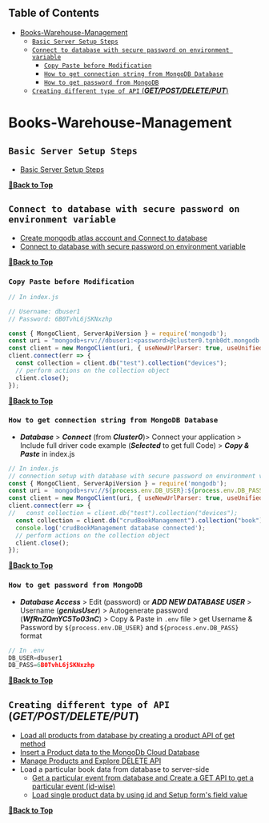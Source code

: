 ## Table of Contents

- [Books-Warehouse-Management](#books-warehouse-management)
  - [`Basic Server Setup Steps`](#basic-server-setup-steps)
  - [`Connect to database with secure password on environment variable`](#connect-to-database-with-secure-password-on-environment-variable)
    - [`Copy Paste before Modification`](#copy-paste-before-modification)
    - [`How to get connection string from MongoDB Database`](#how-to-get-connection-string-from-mongodb-database)
    - [`How to get password from MongoDB`](#how-to-get-password-from-mongodb)
  - [`Creating different type of API` (___GET/POST/DELETE/PUT___)](#creating-different-type-of-api-getpostdeleteput)

# Books-Warehouse-Management

## `Basic Server Setup Steps`

- [Basic Server Setup Steps](https://github.com/crescentpartha/projectsHero/blob/main/milestone-module/milestone11/module66.5-CRUD-Update-and-Product-Management/04crud-product-management.md#basic-server-setup-steps)

**[🔼Back to Top](#table-of-contents)**

## `Connect to database with secure password on environment variable`

- [Create mongodb atlas account and Connect to database](https://github.com/crescentpartha/projectsHero/blob/main/milestone-module/milestone11/module65-Mongodb-Database-integration-CRUD/00mongodb-database_integration-CRUD.md#652-create-mongodb-atlas-account-and-connect-to-database)
- [Connect to database with secure password on environment variable](https://github.com/crescentpartha/projectsHero/blob/main/milestone-module/milestone11/module66.5-CRUD-Update-and-Product-Management/04crud-product-management.md#connect-to-database-with-secure-password-on-environment-variable)

**[🔼Back to Top](#table-of-contents)**

### `Copy Paste before Modification`

``` JavaScript
// In index.js

// Username: dbuser1
// Password: 6B0TvhL6jSKNxzhp

const { MongoClient, ServerApiVersion } = require('mongodb');
const uri = "mongodb+srv://dbuser1:<password>@cluster0.tgnb0dt.mongodb.net/?retryWrites=true&w=majority";
const client = new MongoClient(uri, { useNewUrlParser: true, useUnifiedTopology: true, serverApi: ServerApiVersion.v1 });
client.connect(err => {
  const collection = client.db("test").collection("devices");
  // perform actions on the collection object
  client.close();
});
```

**[🔼Back to Top](#table-of-contents)**

### `How to get connection string from MongoDB Database`

- ___Database___ > ___Connect___ (from ___Cluster0___)> Connect your application > Include full driver code example (___Selected___ to get full Code) > ___Copy & Paste___ in index.js

``` JavaScript
// In index.js
// connection setup with database with secure password on environment variable
const { MongoClient, ServerApiVersion } = require('mongodb');
const uri = `mongodb+srv://${process.env.DB_USER}:${process.env.DB_PASS}@cluster0.tgnb0dt.mongodb.net/?retryWrites=true&w=majority`;
const client = new MongoClient(uri, { useNewUrlParser: true, useUnifiedTopology: true, serverApi: ServerApiVersion.v1 });
client.connect(err => {
//   const collection = client.db("test").collection("devices");
  const collection = client.db("crudBookManagement").collection("book");
  console.log('crudBookManagement database connected');
  // perform actions on the collection object
  client.close();
});
```

**[🔼Back to Top](#table-of-contents)**

### `How to get password from MongoDB`

- ___Database Access___ > Edit (password) or ___ADD NEW DATABASE USER___ > Username (___geniusUser___) > Autogenerate password (___WfRnZQmYC5To03nC___) > Copy & Paste in `.env` file > get Username & Password by `${process.env.DB_USER}` and `${process.env.DB_PASS}` format

``` JavaScript
// In .env
DB_USER=dbuser1
DB_PASS=6B0TvhL6jSKNxzhp
```

**[🔼Back to Top](#table-of-contents)**

## `Creating different type of API` (___GET/POST/DELETE/PUT___)

- [Load all products from database by creating a product API of get method](https://github.com/crescentpartha/projectsHero/blob/main/milestone-module/milestone11/module66.5-CRUD-Update-and-Product-Management/04crud-product-management.md#load-all-products-from-database-by-creating-a-product-api-of-get-method)
- [Insert a Product data to the MongoDb Cloud Database](https://github.com/crescentpartha/projectsHero/blob/main/milestone-module/milestone11/module66.5-CRUD-Update-and-Product-Management/04crud-product-management.md#insert-a-product-data-to-the-mongodb-cloud-database)
- [Manage Products and Explore DELETE API](https://github.com/crescentpartha/projectsHero/blob/main/milestone-module/milestone11/module66.5-CRUD-Update-and-Product-Management/04crud-product-management.md#manage-products-and-explore-delete-api)
- Load a particular book data from database to server-side
  - [Get a particular event from database and Create a GET API to get a particular event (id-wise)](https://github.com/crescentpartha/Volunteer-Network-Server/blob/main/Steps.md#get-a-particular-event-from-database-and-create-a-get-api-to-get-a-particular-event-id-wise)
  - [Load single product data by using id and Setup form's field value](https://github.com/crescentpartha/projectsHero/blob/main/milestone-module/milestone11/module66.5-CRUD-Update-and-Product-Management/04crud-product-management.md#load-single-product-data-by-using-id-and-setup-forms-field-value)

**[🔼Back to Top](#table-of-contents)**